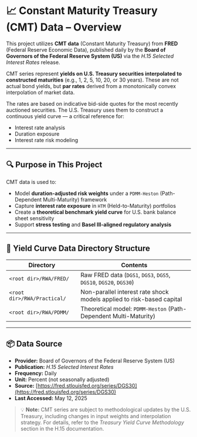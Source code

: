 # 📈 Constant Maturity Treasury (CMT) Data – Overview

This project utilizes **CMT data** (Constant Maturity Treasury) from **FRED** (Federal Reserve Economic Data), published daily by the **Board of Governors of the Federal Reserve System (US)** via the *H.15 Selected Interest Rates* release.

CMT series represent **yields on U.S. Treasury securities interpolated to constructed maturities** (e.g., 1, 2, 5, 10, 20, or 30 years). These are not actual bond yields, but **par rates** derived from a monotonically convex interpolation of market data.

The rates are based on indicative bid-side quotes for the most recently auctioned securities. The U.S. Treasury uses them to construct a continuous yield curve — a critical reference for:

- Interest rate analysis  
- Duration exposure  
- Interest rate risk modeling

---

## 🔍 Purpose in This Project

CMT data is used to:

- Model **duration-adjusted risk weights** under a `PDMM-Heston` (Path-Dependent Multi-Maturity) framework
- Capture **interest rate exposure** in `HTM` (Held-to-Maturity) portfolios
- Create a **theoretical benchmark yield curve** for U.S. bank balance sheet sensitivity
- Support **stress testing** and **Basel III-aligned regulatory analysis**

---

## 📁 Yield Curve Data Directory Structure

| Directory                     | Contents                                                                 |
|------------------------------|--------------------------------------------------------------------------|
| `<root dir>/RWA/FRED/`       | Raw FRED data (`DGS1`, `DGS3`, `DGS5`, `DGS10`, `DGS20`, `DGS30`)        |
| `<root dir>/RWA/Practical/`  | Non-parallel interest rate shock models applied to risk-based capital     |
| `<root dir>/RWA/PDMM/`       | Theoretical model: `PDMM-Heston` (Path-Dependent Multi-Maturity)          |

---

## 📦 Data Source

- **Provider:** Board of Governors of the Federal Reserve System (US)  
- **Publication:** *H.15 Selected Interest Rates*  
- **Frequency:** Daily  
- **Unit:** Percent (not seasonally adjusted)  
- **Source:** [https://fred.stlouisfed.org/series/DGS30](https://fred.stlouisfed.org/series/DGS30)  
- **Last Accessed:** May 12, 2025

> 💡 **Note:** CMT series are subject to methodological updates by the U.S. Treasury, including changes in input weights and interpolation strategy. For details, refer to the *Treasury Yield Curve Methodology* section in the H.15 documentation.

